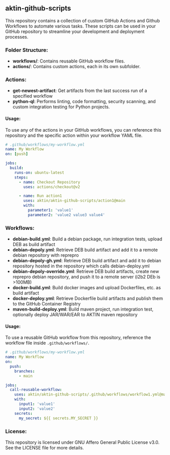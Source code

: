 ## aktin-github-scripts
This repository contains a collection of custom GitHub Actions and Github Workflows to automate various tasks. These scripts can be used in your GitHub repository to streamline your development and deployment processes.

### Folder Structure:

- **workflows/**: Contains reusable GitHub workflow files.
- **actions/**: Contains custom actions, each in its own subfolder.

### Actions:

- **get-newest-artifact**: Get artifacts from the last success run of a specified workflow
- **python-ql**: Performs linting, code formatting, security scanning, and custom integration testing for Python projects.

#### Usage:

To use any of the actions in your GitHub workflows, you can reference this repository and the specific action within your workflow YAML file.

```yaml
# .github/workflows/my-workflow.yml
name: My Workflow
on: [push]

jobs:
  build:
    runs-on: ubuntu-latest
    steps:
      - name: Checkout Repository
        uses: actions/checkout@v2

      - name: Run action1
        uses: aktin/aktin-github-scripts/action1@main
        with:
          parameter1: 'value1'
          parameter2: 'value2 value3 value4'
```

### Workflows:

- **debian-build.yml**: Build a debian package, run integration tests, upload DEB as build artifact
- **debian-depoly.yml**: Retrieve DEB build artifact and add it to a remote debian repository with reprepro
- **debian-depoly-gh.yml**: Retrieve DEB build artifact and add it to debian repository hosted in the repository which calls debian-deploy.yml
- **debian-depoly-override.yml**: Retrieve DEB build artifacts, create new reprepro debian repository, and push it to a remote server (i2b2 DEb is >100MB)
- **docker-build.yml**: Build docker images and upload Dockerfiles, etc. as build artifact
- **docker-deploy.yml**: Retrieve Dockerfile build artifacts and publish them to the GitHub Container Registry
- **maven-build-deploy.yml**: Build maven project, run integration test, optionally deploy JAR/WAR/EAR to AKTIN maven repository

#### Usage:

To use a reusable GitHub workflow from this repository, reference the workflow file inside `.github/workflows/`.

```yaml
# .github/workflows/my-workflow.yml
name: My Workflow
on:
  push:
    branches:
      - main

jobs:
  call-reusable-workflow:
    uses: aktin/aktin-github-scripts/.github/workflows/workflow1.yml@main
    with:
      input1: 'value1'
      input2: 'value2'
    secrets:
      my_secret: ${{ secrets.MY_SECRET }}
```

### License:

This repository is licensed under GNU Affero General Public License v3.0. See the LICENSE file for more details.
